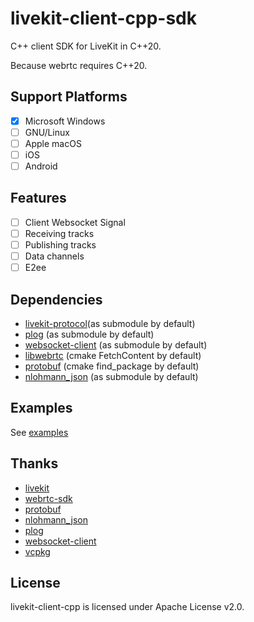 # livekit-client-cpp-sdk

C++ client SDK for LiveKit in C++20.

Because webrtc requires C++20.

## Support Platforms

- [x] Microsoft Windows
- [ ] GNU/Linux
- [ ] Apple macOS
- [ ] iOS
- [ ] Android

## Features

- [ ] Client Websocket Signal
- [ ] Receiving tracks
- [ ] Publishing tracks
- [ ] Data channels
- [ ] E2ee

## Dependencies

- [livekit-protocol](https://github.com/livekit/protocol)(as submodule by default)
- [plog](https://github.com/SergiusTheBest/plog) (as submodule by default)
- [websocket-client](https://github.com/zesun96/websocket-client) (as submodule by default)
- [libwebrtc](https://github.com/livekit/rust-sdks/releases) (cmake FetchContent by default)
- [protobuf](https://github.com/protocolbuffers/protobuf) (cmake find_package by default)
- [nlohmann_json](https://github.com/nlohmann/json) (as submodule by default)

## Examples

See [examples](./examples/)

## Thanks

- [livekit](https://livekit.io/)
- [webrtc-sdk](https://github.com/webrtc-sdk)
- [protobuf](https://github.com/protocolbuffers/protobuf)
- [nlohmann_json](https://github.com/nlohmann/json)
- [plog](https://github.com/SergiusTheBest/plog)
- [websocket-client](https://github.com/zesun96/websocket-client)
- [vcpkg](https://github.com/livekit/protocol)

## License

livekit-client-cpp is licensed under Apache License v2.0.
